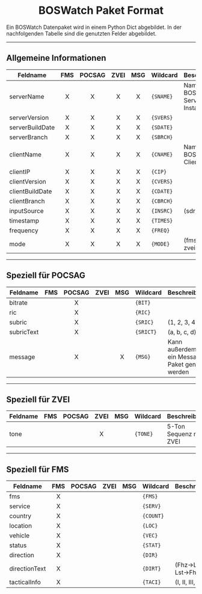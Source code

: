 # <center>BOSWatch Paket Format</center>

Ein BOSWatch Datenpaket wird in einem Python Dict abgebildet. In der nachfolgenden Tabelle sind die genutzten Felder abgebildet.

---
## Allgemeine Informationen
|Feldname|FMS|POCSAG|ZVEI|MSG|Wildcard|Beschreibung|
|--------|:-:|:----:|:--:|:-:|--------|------------|
|serverName|X|X|X|X|`{SNAME}`|Name der BOSWatch Server Instanz|
|serverVersion|X|X|X|X|`{SVERS}`||
|serverBuildDate|X|X|X|X|`{SDATE}`||
|serverBranch|X|X|X|X|`{SBRCH}`||
|clientName|X|X|X|X|`{CNAME}`|Name der BOSWatch Client Instanz|
|clientIP|X|X|X|X|`{CIP}`||
|clientVersion|X|X|X|X|`{CVERS}`||
|clientBuildDate|X|X|X|X|`{CDATE}`||
|clientBranch|X|X|X|X|`{CBRCH}`||
|inputSource|X|X|X|X|`{INSRC}`|(sdr, audio)|
|timestamp|X|X|X|X|`{TIMES}`||
|frequency|X|X|X|X|`{FREQ}`||
|mode|X|X|X|X|`{MODE}`|(fms, pocsag, zvei, msg)|

---
## Speziell für POCSAG
|Feldname|FMS|POCSAG|ZVEI|MSG|Wildcard|Beschreibung|
|--------|:-:|:----:|:--:|:-:|--------|------------|
|bitrate||X|||`{BIT}`||
|ric||X|||`{RIC}`||
|subric||X|||`{SRIC}`|(1, 2, 3, 4)|
|subricText||X|||`{SRICT}`|(a, b, c, d)|
|message||X||X|`{MSG}`|Kann außerdem für ein Message Paket genutzt werden|

---
## Speziell für ZVEI
|Feldname|FMS|POCSAG|ZVEI|MSG|Wildcard|Beschreibung|
|--------|:-:|:----:|:--:|:-:|--------|------------|
|tone|||X||`{TONE}`|5-Ton Sequenz nach ZVEI|

---
## Speziell für FMS
|Feldname|FMS|POCSAG|ZVEI|MSG|Wildcard|Beschreibung|
|--------|:-:|:----:|:--:|:-:|--------|------------|
|fms|X||||`{FMS}`||
|service|X||||`{SERV}`||
|country|X||||`{COUNT}`||
|location|X||||`{LOC}`||
|vehicle|X||||`{VEC}`||
|status|X||||`{STAT}`||
|direction|X||||`{DIR}`||
|directionText|X||||`{DIRT}`|(Fhz->Lst, Lst->Fhz)|
|tacticalInfo|X||||`{TACI}`|(I, II, III, IV)|
